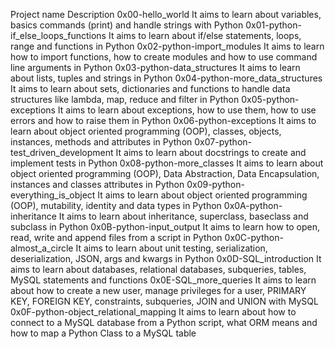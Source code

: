 Project name Description
0x00-hello_world It aims to learn about variables, basics commands (print) and handle strings with Python 0x01-python-if_else_loops_functions It aims to learn about if/else statements, loops, range and functions in Python 0x02-python-import_modules It aims to learn how to import functions, how to create modules and how to use command line arguments in Python 0x03-python-data_structures It aims to learn about lists, tuples and strings in Python 0x04-python-more_data_structures It aims to learn about sets, dictionaries and functions to handle data structures like lambda, map, reduce and filter in Python 0x05-python-exceptions It aims to learn about exceptions, how to use them, how to use errors and how to raise them in Python 0x06-python-exceptions It aims to learn about object oriented programming (OOP), classes, objects, instances, methods and attributes in Python 0x07-python-test_driven_development It aims to learn about docstrings to create and implement tests in Python 0x08-python-more_classes It aims to learn about object oriented programming (OOP), Data Abstraction, Data Encapsulation, instances and classes attributes in Python 0x09-python-everything_is_object It aims to learn about object oriented programming (OOP), mutability, identity and data types in Python 0x0A-python-inheritance It aims to learn about inheritance, superclass, baseclass and subclass in Python 0x0B-python-input_output It aims to learn how to open, read, write and append files from a script in Python 0x0C-python-almost_a_circle It aims to learn about unit testing, serialization, deserialization, JSON, args and kwargs in Python 0x0D-SQL_introduction It aims to learn about databases, relational databases, subqueries, tables, MySQL statements and functions 0x0E-SQL_more_queries It aims to learn about how to create a new user, manage privileges for a user, PRIMARY KEY, FOREIGN KEY, constraints, subqueries, JOIN and UNION with MySQL 0x0F-python-object_relational_mapping It aims to learn about how to connect to a MySQL database from a Python script, what ORM means and how to map a Python Class to a MySQL table
